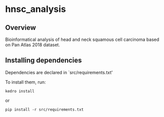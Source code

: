# hnsc_analysis

## Overview
Bioinformatical analysis of head and neck squamous cell carcinoma based on Pan Atlas 2018 dataset.

## Installing dependencies

Dependencies are declared in `src/requirements.txt'

To install them, run:

```
kedro install
```

or

```
pip install -r src/requirements.txt
```
